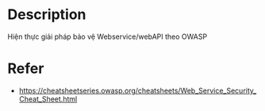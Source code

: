 # Description

Hiện thực giải pháp bảo vệ Webservice/webAPI theo OWASP

# Refer

- https://cheatsheetseries.owasp.org/cheatsheets/Web_Service_Security_Cheat_Sheet.html